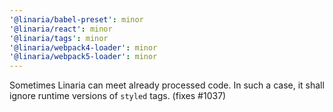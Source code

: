 ```yaml
---
'@linaria/babel-preset': minor
'@linaria/react': minor
'@linaria/tags': minor
'@linaria/webpack4-loader': minor
'@linaria/webpack5-loader': minor
---
```


Sometimes Linaria can meet already processed code. In such a case, it shall ignore runtime versions of `styled` tags. (fixes #1037)
